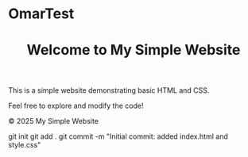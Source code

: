 # OmarTest
<!DOCTYPE html>
<html lang="en">
<head>
    <meta charset="UTF-8">
    <meta name="viewport" content="width=device-width, initial-scale=1.0">
    <title>My Simple Website</title>
    <link rel="stylesheet" href="style.css">
</head>
<body>
    <header>
        <h1>Welcome to My Simple Website</h1>
    </header>
    <main>
        <p>This is a simple website demonstrating basic HTML and CSS.</p>
        <p>Feel free to explore and modify the code!</p>
    </main>
    <footer>
        <p>&copy; 2025 My Simple Website</p>
    </footer>
</body>
</html>
git init
git add .
git commit -m "Initial commit: added index.html and style.css"
